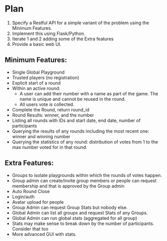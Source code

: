# Plan

1. Specify a Restful API for a simple variant of the problem using the Minimum Features.
2. Implement this using Flask/Python.
3. Iterate 1 and 2 adding some of the Extra features
4. Provide a basic web UI.


## Minimum Features:

- Single Global Playground
- Trusted players (no registration)
- Explicit start of a round
- Within an active round:
  - A user can add their number with a name as part of the game. The name is unique and cannot be reused in the round.
  - All users vote is collected.
- Complete the Round, return round_id
- Round Results: winner, and the number
- Listing all rounds with IDs and start date, end date, number of participants
- Querying the results of any rounds including the most recent one: winner and winning number
- Querying the statistics of any round: distribution of votes from 1 to the max number voted for in that round.


## Extra Features:

- Groups to isolate playgrounds within which the rounds of votes happen.
- Group admin can create/invite group members or people can request membership and that is approved by the Group admin
- Auto Round Close
- Login/auth
- Avatar upload for people
- Group Admin can request Group Stats but nobody else.
- Global Admin can list all groups and request Stats of any Groups.
- Global Admin can run global stats (aggregated for all group)
- Stats may make sense to break down by the number of participants. Consider that too
- More advanced GUI with stats.
